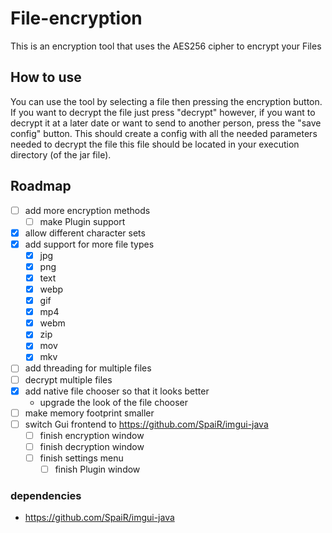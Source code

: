 # File-encryption
This is an encryption tool that uses the AES256 cipher to encrypt your Files

## How to use
You can use the tool by selecting  a file then pressing the encryption button. If you want to decrypt the file just press "decrypt" however, if you want to decrypt it at a later date or want to send to another person, press the "save config" button. This should create a config with all the needed parameters needed to decrypt the file this file should be located in your execution directory (of the jar file).


## Roadmap

- [ ] add more encryption methods
  - [ ]  make Plugin support
- [X] allow different character sets
- [X] add support for more file types
    - [X] jpg
    - [X] png
    - [x] text
    - [X] webp
    - [X] gif
    - [X] mp4
    - [X] webm
    - [X] zip
    - [X] mov
    - [X] mkv
- [ ] add threading for multiple files
- [ ] decrypt multiple files
- [X] add native file chooser so that it looks better
  - upgrade the look of the file chooser
- [ ] make memory footprint smaller
- [ ] switch Gui frontend to https://github.com/SpaiR/imgui-java
  - [ ] finish encryption window
  - [ ] finish decryption window
  - [ ] finish settings menu
    - [ ] finish Plugin window
### dependencies

- https://github.com/SpaiR/imgui-java